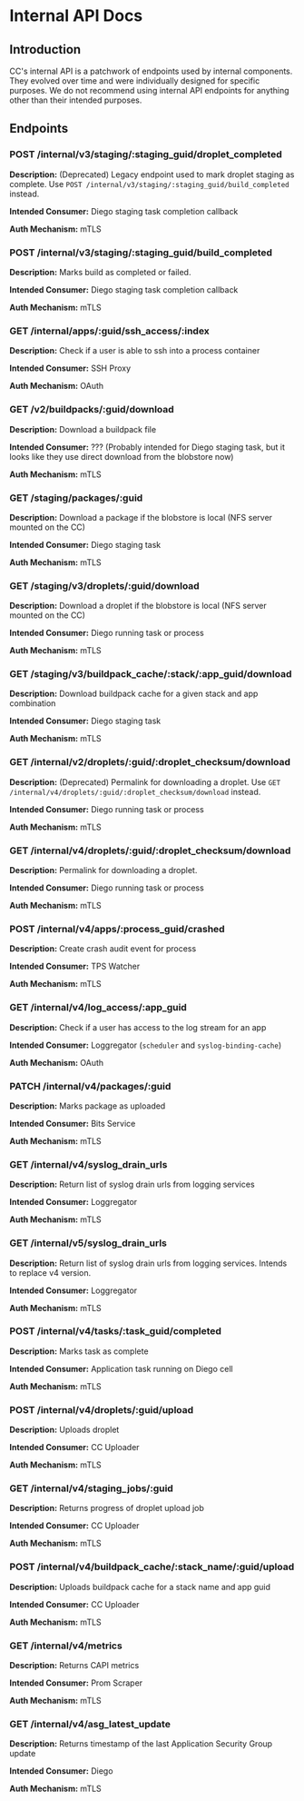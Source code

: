 # Internal API Docs

## Introduction

CC's internal API is a patchwork of endpoints used by internal components.
They evolved over time and were individually designed for specific purposes.
We do not recommend using internal API endpoints for anything other than their intended purposes.

## Endpoints

### POST /internal/v3/staging/:staging_guid/droplet_completed
**Description:** (Deprecated) Legacy endpoint used to mark droplet staging as complete. Use `POST /internal/v3/staging/:staging_guid/build_completed` instead.

**Intended Consumer:** Diego staging task completion callback

**Auth Mechanism:** mTLS
### POST /internal/v3/staging/:staging_guid/build_completed
**Description:** Marks build as completed or failed.

**Intended Consumer:** Diego staging task completion callback

**Auth Mechanism:** mTLS

### GET /internal/apps/:guid/ssh_access/:index
**Description:** Check if a user is able to ssh into a process container

**Intended Consumer:** SSH Proxy

**Auth Mechanism:** OAuth

### GET /v2/buildpacks/:guid/download
**Description:** Download a buildpack file

**Intended Consumer:** ??? (Probably intended for Diego staging task, but it looks like they use direct download from the blobstore now)

**Auth Mechanism:** mTLS

### GET /staging/packages/:guid
**Description:** Download a package if the blobstore is local (NFS server mounted on the CC)

**Intended Consumer:** Diego staging task

**Auth Mechanism:** mTLS

### GET /staging/v3/droplets/:guid/download
**Description:** Download a droplet if the blobstore is local (NFS server mounted on the CC)

**Intended Consumer:** Diego running task or process

**Auth Mechanism:** mTLS

### GET /staging/v3/buildpack_cache/:stack/:app_guid/download
**Description:** Download buildpack cache for a given stack and app combination

**Intended Consumer:** Diego staging task

**Auth Mechanism:** mTLS

### GET /internal/v2/droplets/:guid/:droplet_checksum/download
**Description:** (Deprecated) Permalink for downloading a droplet. Use `GET /internal/v4/droplets/:guid/:droplet_checksum/download` instead.

**Intended Consumer:** Diego running task or process

**Auth Mechanism:** mTLS

### GET /internal/v4/droplets/:guid/:droplet_checksum/download
**Description:** Permalink for downloading a droplet.

**Intended Consumer:** Diego running task or process

**Auth Mechanism:** mTLS

### POST /internal/v4/apps/:process_guid/crashed
**Description:** Create crash audit event for process

**Intended Consumer:** TPS Watcher

**Auth Mechanism:** mTLS

### GET /internal/v4/log_access/:app_guid
**Description:** Check if a user has access to the log stream for an app

**Intended Consumer:** Loggregator (`scheduler` and `syslog-binding-cache`)

**Auth Mechanism:** OAuth

### PATCH /internal/v4/packages/:guid
**Description:** Marks package as uploaded

**Intended Consumer:** Bits Service

**Auth Mechanism:** mTLS

### GET /internal/v4/syslog_drain_urls
**Description:** Return list of syslog drain urls from logging services

**Intended Consumer:** Loggregator

**Auth Mechanism:** mTLS

### GET /internal/v5/syslog_drain_urls
**Description:** Return list of syslog drain urls from logging services. Intends to replace v4 version. 

**Intended Consumer:** Loggregator

**Auth Mechanism:** mTLS

### POST /internal/v4/tasks/:task_guid/completed
**Description:** Marks task as complete

**Intended Consumer:** Application task running on Diego cell

**Auth Mechanism:** mTLS

### POST /internal/v4/droplets/:guid/upload
**Description:** Uploads droplet

**Intended Consumer:** CC Uploader

**Auth Mechanism:** mTLS

### GET /internal/v4/staging_jobs/:guid
**Description:** Returns progress of droplet upload job

**Intended Consumer:** CC Uploader

**Auth Mechanism:** mTLS

### POST /internal/v4/buildpack_cache/:stack_name/:guid/upload
**Description:** Uploads buildpack cache for a stack name and app guid

**Intended Consumer:** CC Uploader

**Auth Mechanism:** mTLS

### GET /internal/v4/metrics
**Description:** Returns CAPI metrics

**Intended Consumer:** Prom Scraper

**Auth Mechanism:** mTLS

### GET /internal/v4/asg_latest_update
**Description:** Returns timestamp of the last Application Security Group update

**Intended Consumer:** Diego

**Auth Mechanism:** mTLS
